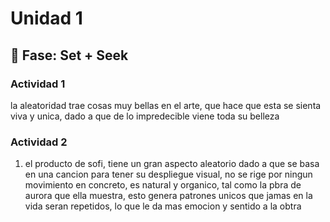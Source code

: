 # Unidad 1

## 🔎 Fase: Set + Seek

### Actividad 1

la aleatoridad trae cosas muy bellas en el arte, que hace que esta se sienta viva y unica, dado a que de lo impredecible viene toda su belleza

### Actividad 2

1. el producto de sofi, tiene un gran aspecto aleatorio dado a que se basa en una cancion para tener su despliegue visual, no se rige por ningun movimiento en concreto, es natural y organico, tal como la pbra de aurora que ella muestra, esto genera patrones unicos que jamas en la vida seran repetidos, lo que le da mas emocion y sentido a la obtra
